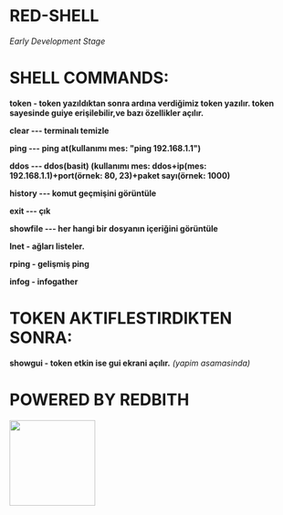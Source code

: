 # RED-SHELL
*Early Development Stage*
# SHELL COMMANDS:
**token - token yazıldıktan sonra ardına verdiğimiz token yazılır. token sayesinde guiye erişilebilir,ve bazı özellikler açılır.**

**clear --- terminalı temizle**

**ping --- ping at(kullanımı mes: "ping 192.168.1.1")**

**ddos --- ddos(basit) (kullanımı mes: ddos+ip(mes: 192.168.1.1)+port(örnek: 80, 23)+paket sayı(örnek: 1000)**

**history --- komut geçmişini görüntüle**

**exit --- çık**

**showfile --- her hangi bir dosyanın içeriğini görüntüle**

**lnet - ağları listeler.**

**rping - gelişmiş ping**

**infog - infogather**

# TOKEN AKTIFLESTIRDIKTEN SONRA:
**showgui - token etkin ise gui ekrani açılır.**
*(yapim asamasinda)*

# POWERED BY REDBITH
<img src="https://cyberdark.org/data/avatars/m/0/67.jpg?1699895121" width="150" height="150">
